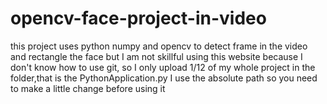 # opencv-face-project-in-video
this project uses python numpy and opencv to detect frame in the video and  rectangle the face
but I am not skillful using this website because I don't know how to use git,
so I only upload 1/12 of my whole project in the folder,that is the PythonApplication.py
I use the absolute path so you need to make a little change before using it
